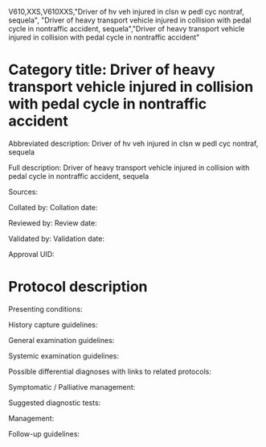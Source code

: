 V610,XXS,V610XXS,"Driver of hv veh injured in clsn w pedl cyc nontraf, sequela", "Driver of heavy transport vehicle injured in collision with pedal cycle in nontraffic accident, sequela","Driver of heavy transport vehicle injured in collision with pedal cycle in nontraffic accident"
# Category title: Driver of heavy transport vehicle injured in collision with pedal cycle in nontraffic accident

Abbreviated description: Driver of hv veh injured in clsn w pedl cyc nontraf, sequela

Full description: Driver of heavy transport vehicle injured in collision with pedal cycle in nontraffic accident, sequela

Sources:

Collated by:
Collation date:

Reviewed by:
Review date:

Validated by:
Validation date:

Approval UID:

# Protocol description

Presenting conditions:

History capture guidelines:

General examination guidelines:

Systemic examination guidelines:

Possible differential diagnoses with links to related protocols:

Symptomatic / Palliative management:

Suggested diagnostic tests:

Management:

Follow-up guidelines:
